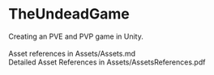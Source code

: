 # TheUndeadGame
 Creating an PVE and PVP game in Unity. <br /> <br />
 Asset references in Assets/Assets.md <br /> 
 Detailed Asset References in Assets/AssetsReferences.pdf